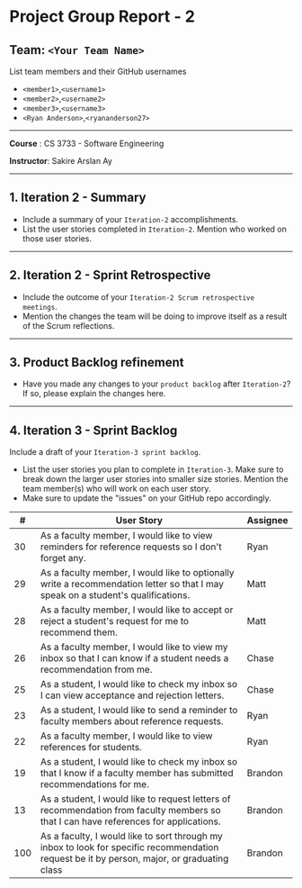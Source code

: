 # Project Group Report - 2

## Team: `<Your Team Name>`

List team members and their GitHub usernames

* `<member1>`,`<username1>`
* `<member2>`,`<username2>`
* `<member3>`,`<username3>`
* `<Ryan Anderson>`,`<ryananderson27>`

---
**Course** : CS 3733 - Software Engineering

**Instructor**: Sakire Arslan Ay

----
## 1. Iteration 2 - Summary

 * Include a summary of your `Iteration-2` accomplishments. 
 * List the user stories completed in `Iteration-2`. Mention who worked on those user stories. 

----
## 2. Iteration 2 - Sprint Retrospective

 * Include the outcome of your `Iteration-2 Scrum retrospective meetings`. 
 * Mention the changes the team will be doing to improve itself as a result of the Scrum reflections.

----
## 3. Product Backlog refinement

 * Have you made any changes to your `product backlog` after `Iteration-2`? If so, please explain the changes here. 

----
## 4. Iteration 3 - Sprint Backlog

Include a draft of your `Iteration-3 sprint backlog`. 
 * List the user stories you plan to complete in `Iteration-3`. Make sure to break down the larger user stories into smaller size stories. Mention the team member(s) who will work on each user story. 
 * Make sure to update the "issues" on your GitHub repo accordingly.  

| #  | User Story | Assignee |
|----|-----------|----------|
| 30 | As a faculty member, I would like to view reminders for reference requests so I don't forget any. | Ryan |
| 29 | As a faculty member, I would like to optionally write a recommendation letter so that I may speak on a student's qualifications. | Matt |
| 28 | As a faculty member, I would like to accept or reject a student's request for me to recommend them. | Matt |
| 26 | As a faculty member, I would like to view my inbox so that I can know if a student needs a recommendation from me.  | Chase |
| 25 | As a student, I would like to check my inbox so I can view acceptance and rejection letters. | Chase |
| 23 | As a student, I would like to send a reminder to faculty members about reference requests.  | Ryan |
| 22 | As a faculty member, I would like to view references for students.  | Ryan |
| 19 | As a student, I would like to check my inbox so that I know if a faculty member has submitted recommendations for me. | Brandon |
| 13 | As a student, I would like to request letters of recommendation from faculty members so that I can have references for applications. | Brandon |
| 100 | As a faculty, I would like to sort through my inbox to look for specific recommendation request be it by person, major, or graduating class | Brandon |
